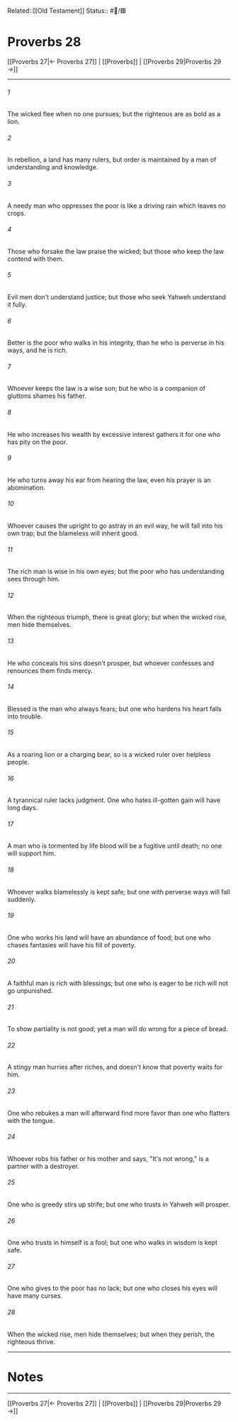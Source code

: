 Related::[[Old Testament]]
Status:: #📖/🟥
# Proverbs 28

[[Proverbs 27|← Proverbs 27]] | [[Proverbs]] | [[Proverbs 29|Proverbs 29 →]]
***



###### 1 
The wicked flee when no one pursues; but the righteous are as bold as a lion. 

###### 2 
In rebellion, a land has many rulers, but order is maintained by a man of understanding and knowledge. 

###### 3 
A needy man who oppresses the poor is like a driving rain which leaves no crops. 

###### 4 
Those who forsake the law praise the wicked; but those who keep the law contend with them. 

###### 5 
Evil men don't understand justice; but those who seek Yahweh understand it fully. 

###### 6 
Better is the poor who walks in his integrity, than he who is perverse in his ways, and he is rich. 

###### 7 
Whoever keeps the law is a wise son; but he who is a companion of gluttons shames his father. 

###### 8 
He who increases his wealth by excessive interest gathers it for one who has pity on the poor. 

###### 9 
He who turns away his ear from hearing the law, even his prayer is an abomination. 

###### 10 
Whoever causes the upright to go astray in an evil way, he will fall into his own trap; but the blameless will inherit good. 

###### 11 
The rich man is wise in his own eyes; but the poor who has understanding sees through him. 

###### 12 
When the righteous triumph, there is great glory; but when the wicked rise, men hide themselves. 

###### 13 
He who conceals his sins doesn't prosper, but whoever confesses and renounces them finds mercy. 

###### 14 
Blessed is the man who always fears; but one who hardens his heart falls into trouble. 

###### 15 
As a roaring lion or a charging bear, so is a wicked ruler over helpless people. 

###### 16 
A tyrannical ruler lacks judgment. One who hates ill-gotten gain will have long days. 

###### 17 
A man who is tormented by life blood will be a fugitive until death; no one will support him. 

###### 18 
Whoever walks blamelessly is kept safe; but one with perverse ways will fall suddenly. 

###### 19 
One who works his land will have an abundance of food; but one who chases fantasies will have his fill of poverty. 

###### 20 
A faithful man is rich with blessings; but one who is eager to be rich will not go unpunished. 

###### 21 
To show partiality is not good; yet a man will do wrong for a piece of bread. 

###### 22 
A stingy man hurries after riches, and doesn't know that poverty waits for him. 

###### 23 
One who rebukes a man will afterward find more favor than one who flatters with the tongue. 

###### 24 
Whoever robs his father or his mother and says, "It's not wrong," is a partner with a destroyer. 

###### 25 
One who is greedy stirs up strife; but one who trusts in Yahweh will prosper. 

###### 26 
One who trusts in himself is a fool; but one who walks in wisdom is kept safe. 

###### 27 
One who gives to the poor has no lack; but one who closes his eyes will have many curses. 

###### 28 
When the wicked rise, men hide themselves; but when they perish, the righteous thrive.

---
# Notes


***
[[Proverbs 27|← Proverbs 27]] | [[Proverbs]] | [[Proverbs 29|Proverbs 29 →]]
